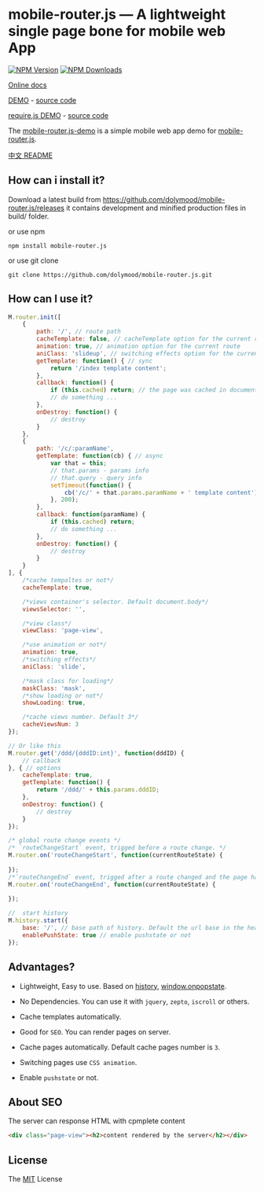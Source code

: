 mobile-router.js — A lightweight single page bone for mobile web App
=


[![NPM Version][npm-image]][npm-url]
[![NPM Downloads][downloads-image]][downloads-url]

[Online docs](http://mrdocs.aijc.net/)

[DEMO](http://demo.aijc.net/js/M/examples/) - [source code](https://github.com/dolymood/mobile-router.js/blob/master/examples/index.html)

[require.js DEMO](http://demo.aijc.net/js/M/examples/requirejs/) - [source code](https://github.com/dolymood/mobile-router.js/blob/master/examples/requirejs/index.html)

The [mobile-router.js-demo](https://github.com/dolymood/mobile-router.js-demo) is a simple mobile web app demo for [mobile-router.js](https://github.com/dolymood/mobile-router.js).

[中文 README](https://github.com/dolymood/mobile-router.js/blob/master/README-zh_CN.md)

## How can i install it?

Download a latest build from <https://github.com/dolymood/mobile-router.js/releases> it contains development and minified production files in build/ folder.

or use npm

	npm install mobile-router.js

or use git clone

	git clone https://github.com/dolymood/mobile-router.js.git

## How can I use it?

```js
M.router.init([
	{
		path: '/', // route path
		cacheTemplate: false, // cacheTemplate option for the current route
		animation: true, // animation option for the current route
		aniClass: 'slideup', // switching effects option for the current route
		getTemplate: function() { // sync
			return '/index template content';
		},
		callback: function() {
			if (this.cached) return; // the page was cached in document.
			// do something ...
		},
		onDestroy: function() {
			// destroy
		}
	},
	{
		path: '/c/:paramName',
		getTemplate: function(cb) { // async
			var that = this;
			// that.params - params info
			// that.query - query info
			setTimeout(function() {
				cb('/c/' + that.params.paramName + ' template content');
			}, 200);
		},
		callback: function(paramName) {
			if (this.cached) return;
			// do something ...
		},
		onDestroy: function() {
			// destroy
		}
	}
], {
	/*cache tempaltes or not*/
	cacheTemplate: true,

	/*views container's selector. Default document.body*/
	viewsSelector: '',

	/*view class*/
	viewClass: 'page-view',

	/*use animation or not*/
	animation: true,
	/*switching effects*/
	aniClass: 'slide',

	/*mask class for loading*/
	maskClass: 'mask',
	/*show loading or not*/
	showLoading: true,

	/*cache views number. Default 3*/
	cacheViewsNum: 3
});

// Or like this
M.router.get('/ddd/{dddID:int}', function(dddID) {
	// callback
}, { // options
	cacheTemplate: true,
	getTemplate: function() {
		return '/ddd/' + this.params.dddID;
	},
	onDestroy: function() {
		// destroy
	}
});

/* global route change events */
/* `routeChangeStart` event, trigged before a route change. */
M.router.on('routeChangeStart', function(currentRouteState) {
	
});
/*`routeChangeEnd` event, trigged after a route changed and the page has been shown.*/
M.router.on('routeChangeEnd', function(currentRouteState) {
	
});

//  start history
M.history.start({
	base: '/', // base path of history. Default the url base in the head of your main html file (<base href="/my-base">) or '/'
	enablePushState: true // enable pushstate or not
});

```

## Advantages?

* Lightweight, Easy to use. Based on [history](https://developer.mozilla.org/en-US/docs/Web/Guide/API/DOM/Manipulating_the_browser_history), [window.onpopstate](https://developer.mozilla.org/en-US/docs/WindowEventHandlers.onpopstate).

* No Dependencies. You can use it with `jquery`, `zepto`, `iscroll` or others.

* Cache templates automatically.

* Good for `SEO`. You can render pages on server.

* Cache pages automatically. Default cache pages number is `3`.

* Switching pages use `CSS animation`.

* Enable `pushstate` or not.

## About SEO

The server can response HTML with cpmplete content

```html
<div class="page-view"><h2>content rendered by the server</h2></div>
```

## License

The [MIT](https://github.com/dolymood/mobile-router.js/blob/master/LICENSE) License

[npm-image]: https://img.shields.io/npm/v/mobile-router.js.svg?style=flat
[npm-url]: https://npmjs.org/package/mobile-router.js
[downloads-image]: https://img.shields.io/npm/dm/mobile-router.js.svg?style=flat
[downloads-url]: https://npmjs.org/package/mobile-router.js
